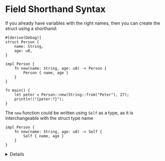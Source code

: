 # Field Shorthand Syntax

If you already have variables with the right names, then you can create the
struct using a shorthand:

```rust,editable
#[derive(Debug)]
struct Person {
    name: String,
    age: u8,
}

impl Person {
    fn new(name: String, age: u8) -> Person {
        Person { name, age }
    }
}

fn main() {
    let peter = Person::new(String::from("Peter"), 27);
    println!("{peter:?}");
}
```


The `new` function could be written using `Self` as a type, as it is interchangeable with the struct type name

```rust,ignore
impl Person {
    fn new(name: String, age: u8) -> Self {
        Self { name, age }
    }
}
```
    

<details>

* Point out the syntax that is used inside the `new` function. To show a comparison you can also rewrite the struct definition using non-shorthand syntax.
* The `impl` block is where the boilerplate functions are defined. Later slides talk about methods in more detail.
* Use function update syntax to define a new structure using `peter`. Note that the variable `peter` will no longer be accessible afterwards.
* Note, you can use `{:#?}` while printing structs to change the readability of the output.
</details>
